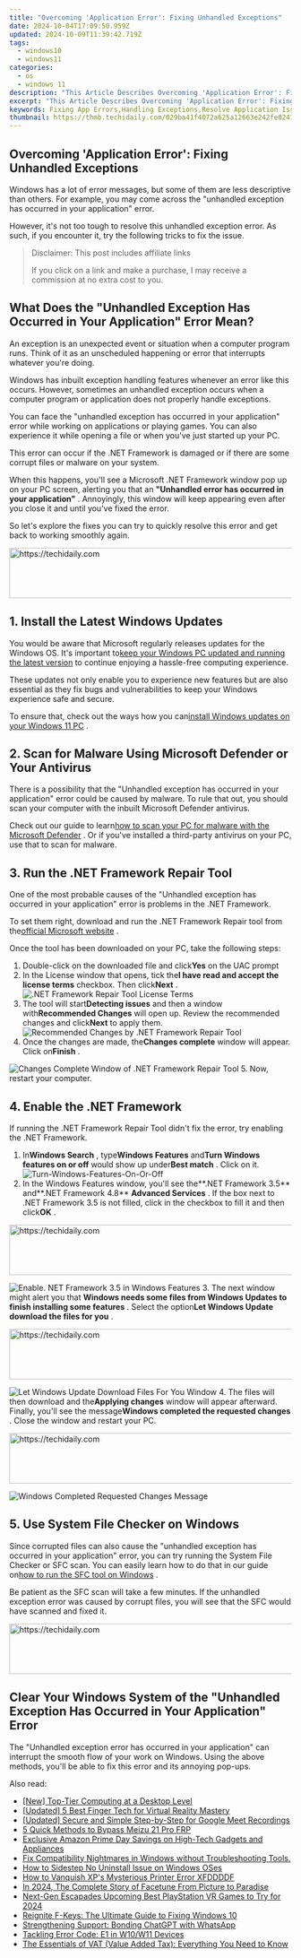 ```yaml
---
title: "Overcoming 'Application Error': Fixing Unhandled Exceptions"
date: 2024-10-04T17:09:50.959Z
updated: 2024-10-09T11:39:42.719Z
tags:
  - windows10
  - windows11
categories:
  - os
  - windows 11
description: "This Article Describes Overcoming 'Application Error': Fixing Unhandled Exceptions"
excerpt: "This Article Describes Overcoming 'Application Error': Fixing Unhandled Exceptions"
keywords: Fixing App Errors,Handling Exceptions,Resolve Application Issues,Stop Unhandled Errors,App Error Remediation,Exception Management,Unhandled Exception Troubleshoot
thumbnail: https://thmb.techidaily.com/029ba41f4072a625a12663e242fe0241f864e3cc7e4fb5de060add9d7faf8df5.jpg
---
```


## Overcoming 'Application Error': Fixing Unhandled Exceptions

 Windows has a lot of error messages, but some of them are less descriptive than others. For example, you may come across the "unhandled exception has occurred in your application" error.

 However, it's not too tough to resolve this unhandled exception error. As such, if you encounter it, try the following tricks to fix the issue.

>  Disclaimer: This post includes affiliate links
>
>  If you click on a link and make a purchase, I may receive a commission at no extra cost to you.
>

## What Does the "Unhandled Exception Has Occurred in Your Application" Error Mean?

 An exception is an unexpected event or situation when a computer program runs. Think of it as an unscheduled happening or error that interrupts whatever you're doing.

 Windows has inbuilt exception handling features whenever an error like this occurs. However, sometimes an unhandled exception occurs when a computer program or application does not properly handle exceptions.

 You can face the "unhandled exception has occurred in your application" error while working on applications or playing games. You can also experience it while opening a file or when you've just started up your PC.

 This error can occur if the .NET Framework is damaged or if there are some corrupt files or malware on your system.

 When this happens, you'll see a Microsoft .NET Framework window pop up on your PC screen, alerting you that an **"Unhandled error has occurred in your application"** . Annoyingly, this window will keep appearing even after you close it and until you've fixed the error.

 So let's explore the fixes you can try to quickly resolve this error and get back to working smoothly again.

<!-- affiliate ads begin -->
<a href="https://aligracehair.sjv.io/c/5597632/2115921/19272" target="_top" id="2115921">
  <img src="//a.impactradius-go.com/display-ad/19272-2115921" border="0" alt="https://techidaily.com" width="728" height="90"/>
</a>
<img height="0" width="0" src="https://aligracehair.sjv.io/i/5597632/2115921/19272" style="position:absolute;visibility:hidden;" border="0" />
<!-- affiliate ads end -->

## 1\. Install the Latest Windows Updates

 You would be aware that Microsoft regularly releases updates for the Windows OS. It's important to[keep your Windows PC updated and running the latest version](https://www.makeuseof.com/windows-update-new-version-releases-reasons/) to continue enjoying a hassle-free computing experience.

 These updates not only enable you to experience new features but are also essential as they fix bugs and vulnerabilities to keep your Windows experience safe and secure.

 To ensure that, check out the ways how you can[install Windows updates on your Windows 11 PC](https://www.makeuseof.com/windows-11-install-updates/) .

## 2\. Scan for Malware Using Microsoft Defender or Your Antivirus

 There is a possibility that the "Unhandled exception has occurred in your application" error could be caused by malware. To rule that out, you should scan your computer with the inbuilt Microsoft Defender antivirus.

 Check out our guide to learn[how to scan your PC for malware with the Microsoft Defender](https://www.makeuseof.com/windows-11-quick-security-guide/) . Or if you've installed a third-party antivirus on your PC, use that to scan for malware.

## 3\. Run the .NET Framework Repair Tool

 One of the most probable causes of the "Unhandled exception has occurred in your application" error is problems in the .NET Framework.

 To set them right, download and run the .NET Framework Repair tool from the[official Microsoft website](https://www.microsoft.com/en-us/download/details.aspx?id=30135&751be11f-ede8-5a0c-058c-2ee190a24fa6=True) .

 Once the tool has been downloaded on your PC, take the following steps:

1. Double-click on the downloaded file and click**Yes** on the UAC prompt
2. In the License window that opens, tick the**I have read and accept the license terms** checkbox. Then click**Next** .  
![.NET Framework Repair Tool License Terms](https://static1.makeuseofimages.com/wordpress/wp-content/uploads/2023/02/net-framework-tool-license-terms.jpg)
3. The tool will start**Detecting issues** and then a window with**Recommended Changes** will open up. Review the recommended changes and click**Next** to apply them.  
![Recommended Changes by .NET Framework Repair Tool](https://static1.makeuseofimages.com/wordpress/wp-content/uploads/2023/02/net-framework-repair-tool-changes.jpg)
4. Once the changes are made, the**Changes complete** window will appear. Click on**Finish** .  

![Changes Complete Window of .NET Framework Repair Tool](https://static1.makeuseofimages.com/wordpress/wp-content/uploads/2023/02/net-framework-repair-tool-changes-complete.jpg)
5. Now, restart your computer.

## 4\. Enable the .NET Framework

 If running the .NET Framework Repair Tool didn't fix the error, try enabling the .NET Framework.

1. In**Windows Search** , type**Windows Features** and**Turn Windows features on or off** would show up under**Best match** . Click on it.  
![Turn-Windows-Features-On-Or-Off](https://static1.makeuseofimages.com/wordpress/wp-content/uploads/2023/02/turn-windows-features-on-or-off.jpg)
2. In the Windows Features window, you'll see the**.NET Framework 3.5** and**.NET Framework 4.8** **Advanced Services** . If the box next to .NET Framework 3.5 is not filled, click in the checkbox to fill it and then click**OK** .  

<!-- affiliate ads begin -->
<a href="https://aligracehair.sjv.io/c/5597632/1886003/19272" target="_top" id="1886003">
  <img src="//a.impactradius-go.com/display-ad/19272-1886003" border="0" alt="https://techidaily.com" width="728" height="90"/>
</a>
<img height="0" width="0" src="https://aligracehair.sjv.io/i/5597632/1886003/19272" style="position:absolute;visibility:hidden;" border="0" />
<!-- affiliate ads end -->

![Enable. NET Framework 3.5 in Windows Features](https://static1.makeuseofimages.com/wordpress/wp-content/uploads/2023/02/enable-net-framework-1.jpg)
3. The next window might alert you that **Windows needs some files from Windows Updates to finish installing some features** . Select the option**Let Windows Update download the files for you** .  

<!-- affiliate ads begin -->
<a href="https://unicoeye.pxf.io/c/5597632/2134238/18498" target="_top" id="2134238">
  <img src="//a.impactradius-go.com/display-ad/18498-2134238" border="0" alt="https://techidaily.com" width="728" height="90"/>
</a>
<img height="0" width="0" src="https://unicoeye.pxf.io/i/5597632/2134238/18498" style="position:absolute;visibility:hidden;" border="0" />
<!-- affiliate ads end -->

![Let Windows Update Download Files For You Window](https://static1.makeuseofimages.com/wordpress/wp-content/uploads/2023/02/let-windows-update-download.jpg)
4. The files will then download and the**Applying changes** window will appear afterward. Finally, you'll see the message**Windows completed the requested changes** . Close the window and restart your PC.  

<!-- affiliate ads begin -->
<a href="https://appsumo.8odi.net/c/5597632/2049370/7443" target="_top" id="2049370">
  <img src="//a.impactradius-go.com/display-ad/7443-2049370" border="0" alt="https://techidaily.com" width="728" height="90"/>
</a>
<img height="0" width="0" src="https://appsumo.8odi.net/i/5597632/2049370/7443" style="position:absolute;visibility:hidden;" border="0" />
<!-- affiliate ads end -->

![Windows Completed Requested Changes Message](https://static1.makeuseofimages.com/wordpress/wp-content/uploads/2023/02/windows-completed-requested-changes.jpg)

## 5\. Use System File Checker on Windows

 Since corrupted files can also cause the "unhandled exception has occurred in your application" error, you can try running the System File Checker or SFC scan. You can easily learn how to do that in our guide on[how to run the SFC tool on Windows](https://www.makeuseof.com/system-file-checker-sfc-windows/) .

 Be patient as the SFC scan will take a few minutes. If the unhandled exception error was caused by corrupt files, you will see that the SFC would have scanned and fixed it.

<!-- affiliate ads begin -->
<a href="https://ursime.pxf.io/c/5597632/2136548/16384" target="_top" id="2136548">
  <img src="//a.impactradius-go.com/display-ad/16384-2136548" border="0" alt="https://techidaily.com" width="728" height="90"/>
</a>
<img height="0" width="0" src="https://ursime.pxf.io/i/5597632/2136548/16384" style="position:absolute;visibility:hidden;" border="0" />
<!-- affiliate ads end -->

## Clear Your Windows System of the "Unhandled Exception Has Occurred in Your Application" Error

 The "Unhandled exception error has occurred in your application" can interrupt the smooth flow of your work on Windows. Using the above methods, you'll be able to fix this error and its annoying pop-ups.

<ins class="adsbygoogle"
     style="display:block"
     data-ad-format="autorelaxed"
     data-ad-client="ca-pub-7571918770474297"
     data-ad-slot="1223367746"></ins>

<ins class="adsbygoogle"
     style="display:block"
     data-ad-client="ca-pub-7571918770474297"
     data-ad-slot="8358498916"
     data-ad-format="auto"
     data-full-width-responsive="true"></ins>

<span class="atpl-alsoreadstyle">Also read:</span>
<div><ul>
<li><a href="https://fox-info.techidaily.com/new-top-tier-computing-at-a-desktop-level/"><u>[New] Top-Tier Computing at a Desktop Level</u></a></li>
<li><a href="https://extra-information.techidaily.com/updated-5-best-finger-tech-for-virtual-reality-mastery/"><u>[Updated] 5 Best Finger Tech for Virtual Reality Mastery</u></a></li>
<li><a href="https://desktop-recording.techidaily.com/updated-secure-and-simple-step-by-step-for-google-meet-recordings/"><u>[Updated] Secure and Simple Step-by-Step for Google Meet Recordings</u></a></li>
<li><a href="https://android-frp.techidaily.com/5-quick-methods-to-bypass-meizu-21-pro-frp-by-drfone-android/"><u>5 Quick Methods to Bypass Meizu 21 Pro FRP</u></a></li>
<li><a href="https://tech-recovery.techidaily.com/exclusive-amazon-prime-day-savings-on-high-tech-gadgets-and-appliances/"><u>Exclusive Amazon Prime Day Savings on High-Tech Gadgets and Appliances</u></a></li>
<li><a href="https://win11.techidaily.com/1719354508470-fix-compatibility-nightmares-in-windows-without-troubleshooting-tools/"><u>Fix Compatibility Nightmares in Windows without Troubleshooting Tools.</u></a></li>
<li><a href="https://win11.techidaily.com/how-to-sidestep-no-uninstall-issue-on-windows-oses/"><u>How to Sidestep No Uninstall Issue on Windows OSes</u></a></li>
<li><a href="https://win11.techidaily.com/how-to-vanquish-xps-mysterious-printer-error-xfddddf/"><u>How to Vanquish XP's Mysterious Printer Error XFDDDDF</u></a></li>
<li><a href="https://some-guidance.techidaily.com/in-2024-the-complete-story-of-facetune-from-picture-to-paradise/"><u>In 2024, The Complete Story of Facetune From Picture to Paradise</u></a></li>
<li><a href="https://extra-guidance.techidaily.com/next-gen-escapades-upcoming-best-playstation-vr-games-to-try-for-2024/"><u>Next-Gen Escapades Upcoming Best PlayStation VR Games to Try for 2024</u></a></li>
<li><a href="https://win11.techidaily.com/reignite-f-keys-the-ultimate-guide-to-fixing-windows-10/"><u>Reignite F-Keys: The Ultimate Guide to Fixing Windows 10</u></a></li>
<li><a href="https://tech-savvy.techidaily.com/strengthening-support-bonding-chatgpt-with-whatsapp/"><u>Strengthening Support: Bonding ChatGPT with WhatsApp</u></a></li>
<li><a href="https://win11.techidaily.com/tackling-error-code-e1-in-w10w11-devices/"><u>Tackling Error Code: E1 in W10/W11 Devices</u></a></li>
<li><a href="https://discover-amazing.techidaily.com/the-essentials-of-vat-value-added-tax-everything-you-need-to-know/"><u>The Essentials of VAT (Value Added Tax): Everything You Need to Know</u></a></li>
</ul></div>

